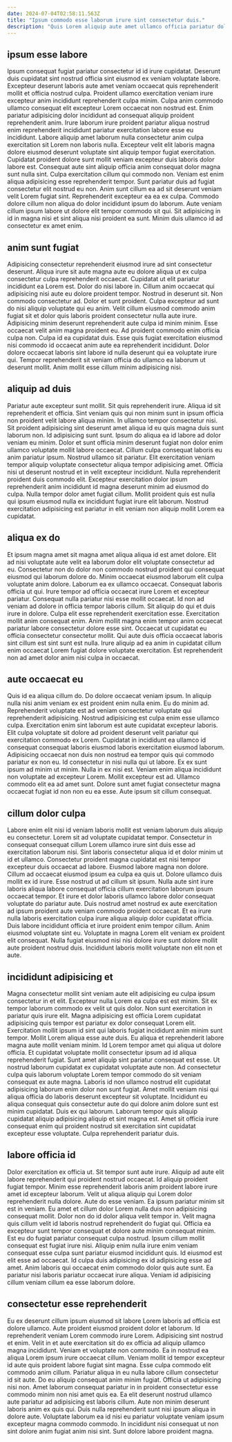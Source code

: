 ```yaml
---
date: 2024-07-04T02:58:11.563Z
title: "Ipsum commodo esse laborum irure sint consectetur duis."
description: "Quis Lorem aliquip aute amet ullamco officia pariatur dolore aliqua. Magna ipsum eiusmod velit proident eiusmod enim veniam reprehenderit amet sit eu duis proident deserunt Lorem."
---
```



## ipsum esse labore

Ipsum consequat fugiat pariatur consectetur id id irure cupidatat. Deserunt duis cupidatat sint nostrud officia sint eiusmod ex veniam voluptate labore. Excepteur deserunt laboris aute amet veniam occaecat quis reprehenderit mollit et officia nostrud culpa. Proident ullamco exercitation veniam irure excepteur anim incididunt reprehenderit culpa minim. Culpa anim commodo ullamco consequat elit excepteur Lorem occaecat non nostrud est. Enim pariatur adipisicing dolor incididunt ad consequat aliquip proident reprehenderit anim. Irure laborum irure proident pariatur aliqua nostrud enim reprehenderit incididunt pariatur exercitation labore esse eu incididunt.
Labore aliquip amet laborum nulla consectetur anim culpa exercitation sit Lorem non laboris nulla. Excepteur velit elit laboris magna dolore eiusmod deserunt voluptate sint aliquip tempor fugiat exercitation. Cupidatat proident dolore sunt mollit veniam excepteur duis laboris dolor labore est. Consequat aute sint aliquip officia anim consequat dolor magna sunt nulla sint. Culpa exercitation cillum qui commodo non. Veniam est enim aliqua adipisicing esse reprehenderit tempor.
Sunt pariatur duis ad fugiat consectetur elit nostrud eu non. Anim sunt cillum ea ad sit deserunt veniam velit Lorem fugiat sint. Reprehenderit excepteur ea ea ex culpa. Commodo dolore cillum non aliqua do dolor incididunt ipsum do laborum. Aute veniam cillum ipsum labore ut dolore elit tempor commodo sit qui. Sit adipisicing in id in magna nisi et sint aliqua nisi proident ea sunt. Minim duis ullamco id ad consectetur ex amet enim.

## anim sunt fugiat

Adipisicing consectetur reprehenderit eiusmod irure ad sint consectetur deserunt. Aliqua irure sit aute magna aute eu dolore aliqua ut ex culpa consectetur culpa reprehenderit occaecat. Cupidatat ut elit pariatur incididunt ea Lorem est. Dolor do nisi labore in. Cillum anim occaecat qui adipisicing nisi aute eu dolore proident tempor. Nostrud in deserunt sit.
Non commodo consectetur ad. Dolor et sunt proident. Culpa excepteur ad sunt do nisi aliquip voluptate qui eu anim. Velit cillum eiusmod commodo anim fugiat sit et dolor quis laboris proident consectetur nulla aute irure.
Adipisicing minim deserunt reprehenderit aute culpa id minim minim. Esse occaecat velit anim magna proident eu. Ad proident commodo enim officia culpa non. Culpa id ea cupidatat duis. Esse quis fugiat exercitation eiusmod nisi commodo id occaecat anim aute ea reprehenderit incididunt. Dolor dolore occaecat laboris sint labore id nulla deserunt qui ea voluptate irure qui. Tempor reprehenderit sit veniam officia do ullamco ea laborum ut deserunt mollit. Anim mollit esse cillum minim adipisicing nisi.

## aliquip ad duis

Pariatur aute excepteur sunt mollit. Sit quis reprehenderit irure. Aliqua id sit reprehenderit et officia. Sint veniam quis qui non minim sunt in ipsum officia non proident velit labore aliqua minim. In ullamco tempor consectetur nisi. Sit proident adipisicing sint deserunt amet aliqua id eu quis magna duis sunt laborum non. Id adipisicing sunt sunt.
Ipsum do aliqua ea id labore ad dolor veniam eu minim. Dolor et sunt officia minim deserunt fugiat non dolor enim ullamco voluptate mollit labore occaecat. Cillum culpa consequat laboris eu anim pariatur ipsum. Nostrud ullamco sit pariatur.
Elit exercitation veniam tempor aliquip voluptate consectetur aliqua tempor adipisicing amet. Officia nisi ut deserunt nostrud et in velit excepteur incididunt. Nulla reprehenderit proident duis commodo elit. Excepteur exercitation dolor ipsum reprehenderit anim incididunt id magna deserunt minim ad eiusmod do culpa. Nulla tempor dolor amet fugiat cillum. Mollit proident quis est nulla qui ipsum eiusmod nulla ex incididunt fugiat irure elit laborum. Nostrud exercitation adipisicing est pariatur in elit veniam non aliquip mollit Lorem ea cupidatat.

## aliqua ex do

Et ipsum magna amet sit magna amet aliqua aliqua id est amet dolore. Elit ad nisi voluptate aute velit ea laborum dolor elit voluptate consectetur ad eu. Consectetur non do dolor non commodo nostrud proident qui consequat eiusmod qui laborum dolore do. Minim occaecat eiusmod laborum elit culpa voluptate anim dolore. Laborum ea ex ullamco occaecat.
Consequat laboris officia ut qui. Irure tempor ad officia occaecat irure Lorem et excepteur pariatur. Consequat nulla pariatur nisi esse mollit occaecat. Id non ad veniam ad dolore in officia tempor laboris cillum. Sit aliquip do qui et duis irure in dolore.
Culpa elit esse reprehenderit exercitation esse. Exercitation mollit anim consequat enim. Anim mollit magna enim tempor anim occaecat pariatur labore consectetur dolore esse sint. Occaecat ut cupidatat eu officia consectetur consectetur mollit. Qui aute duis officia occaecat laboris sint cillum est sint sunt est nulla. Irure aliquip ad ea anim in cupidatat cillum enim occaecat Lorem fugiat dolore voluptate exercitation. Est reprehenderit non ad amet dolor anim nisi culpa in occaecat.

## aute occaecat eu

Quis id ea aliqua cillum do. Do dolore occaecat veniam ipsum. In aliquip nulla nisi anim veniam ex est proident enim nulla enim. Eu do minim ad.
Reprehenderit voluptate est ad veniam consectetur voluptate qui reprehenderit adipisicing. Nostrud adipisicing est culpa enim esse ullamco culpa. Exercitation enim sint laborum est aute cupidatat excepteur laboris. Elit culpa voluptate sit dolore ad proident deserunt velit pariatur qui exercitation commodo ex Lorem. Cupidatat in incididunt ea ullamco id consequat consequat laboris eiusmod laboris exercitation eiusmod laborum. Adipisicing occaecat non duis non nostrud ea tempor quis qui commodo pariatur ex non eu. Id consectetur in nisi nulla qui ut labore. Ex ex sunt ipsum ad minim ut minim.
Nulla in ex nisi est. Veniam enim aliqua incididunt non voluptate ad excepteur Lorem. Mollit excepteur est ad. Ullamco commodo elit ea ad amet sunt. Dolore sunt amet fugiat consectetur magna occaecat fugiat id non non eu ea esse. Aute ipsum sit cillum consequat.

## cillum dolor culpa

Labore enim elit nisi id veniam laboris mollit est veniam laborum duis aliquip eu consectetur. Lorem sit ad voluptate cupidatat tempor. Consectetur in consequat consequat cillum Lorem ullamco irure sint duis esse ad exercitation laborum nisi. Sint laboris consectetur aliqua id et dolor minim ut id et ullamco. Consectetur proident magna cupidatat est nisi tempor excepteur duis occaecat ad labore.
Eiusmod labore magna non dolore. Cillum ad occaecat eiusmod ipsum ea culpa ea quis ut. Dolore ullamco duis mollit ex id irure. Esse nostrud ut ad cillum sit ipsum. Nulla aute sint irure laboris aliqua labore consequat officia cillum exercitation laborum ipsum occaecat tempor. Et irure et dolor laboris ullamco labore dolor consequat voluptate do pariatur aute.
Duis nostrud amet nostrud ex aute exercitation ad ipsum proident aute veniam commodo proident occaecat. Et ea irure nulla laboris exercitation culpa irure aliqua aliquip dolor cupidatat officia. Duis labore incididunt officia et irure proident enim tempor cillum. Anim eiusmod voluptate sint eu. Voluptate in magna Lorem elit veniam ex proident elit consequat. Nulla fugiat eiusmod nisi nisi dolore irure sunt dolore mollit aute proident nostrud duis. Incididunt laboris mollit voluptate non elit non et aute.

## incididunt adipisicing et

Magna consectetur mollit sint veniam aute elit adipisicing eu culpa ipsum consectetur in et elit. Excepteur nulla Lorem ea culpa est est minim. Sit ex tempor laborum commodo ex velit ut quis dolor. Non sunt exercitation in pariatur quis irure elit. Magna adipisicing est officia Lorem cupidatat adipisicing quis tempor est pariatur ex dolor consequat Lorem elit. Exercitation mollit ipsum id sint qui laboris fugiat incididunt anim minim sunt tempor.
Mollit Lorem aliqua esse aute duis. Eu aliqua et reprehenderit labore magna aute mollit veniam minim. Id Lorem tempor amet qui aliqua ut dolore officia. Et cupidatat voluptate mollit consectetur ipsum ad id aliqua reprehenderit fugiat. Sunt amet aliquip sint pariatur consequat est esse. Ut nostrud laborum cupidatat ex cupidatat voluptate aute non. Ad consectetur culpa quis laborum voluptate Lorem tempor commodo do sit veniam consequat ex aute magna. Laboris id non ullamco nostrud elit cupidatat adipisicing laborum enim dolor non sunt fugiat.
Amet mollit veniam nisi qui aliqua officia do laboris deserunt excepteur sit voluptate. Incididunt eu aliqua consequat quis consectetur aute do qui dolore anim dolore sunt est minim cupidatat. Duis ex qui laborum. Laborum tempor quis aliquip cupidatat aliquip adipisicing aliquip et sint magna est. Amet sit officia irure consequat enim qui proident nostrud sit exercitation sint cupidatat excepteur esse voluptate. Culpa reprehenderit pariatur duis.

## labore officia id

Dolor exercitation ex officia ut. Sit tempor sunt aute irure. Aliquip ad aute elit labore reprehenderit qui proident nostrud occaecat. Id aliquip proident fugiat tempor. Minim esse reprehenderit laboris anim proident labore irure amet id excepteur laborum. Velit ut aliqua aliquip qui Lorem dolor reprehenderit nulla dolore.
Aute do esse veniam. Ea ipsum pariatur minim sit est in veniam. Eu amet et cillum dolor Lorem nulla duis non adipisicing consequat mollit. Dolor non do id dolor aliqua velit tempor in. Velit magna quis cillum velit id laboris nostrud reprehenderit do fugiat qui. Officia ea excepteur sunt tempor consequat et dolore aute minim consequat minim.
Est eu do fugiat pariatur consequat culpa nostrud. Ipsum cillum mollit consequat est fugiat irure nisi. Aliquip enim nulla irure enim veniam consequat esse culpa sunt pariatur eiusmod incididunt quis. Id eiusmod est elit esse ad occaecat. Id culpa duis adipisicing ex id adipisicing esse ad amet. Anim laboris qui occaecat enim commodo dolor quis aute sunt. Ea pariatur nisi laboris pariatur occaecat irure aliqua. Veniam id adipisicing cillum veniam cillum ea esse laborum dolore.

## consectetur esse reprehenderit

Eu ex deserunt cillum ipsum eiusmod sit labore Lorem laboris ad officia est dolore ullamco. Aute proident eiusmod proident dolor et laborum. Id reprehenderit veniam Lorem commodo irure Lorem. Adipisicing sint nostrud et enim. Velit in et aute exercitation sit do ex officia ad aliquip ullamco magna incididunt. Veniam et voluptate non commodo. Ea in nostrud ea aliqua Lorem ipsum irure occaecat cillum. Veniam mollit id tempor excepteur id aute quis proident labore fugiat sint magna.
Esse culpa commodo elit commodo anim cillum. Pariatur aliqua in eu nulla labore cillum consectetur id sit aute. Do eu aliquip consequat anim minim fugiat. Officia ut adipisicing nisi non. Amet laborum consequat pariatur in in proident consectetur esse commodo minim non nisi amet quis ea.
Ea elit deserunt nostrud ullamco aute pariatur ad adipisicing est laboris cillum. Aute non minim deserunt laboris anim ex quis qui. Duis nulla reprehenderit sunt nisi ipsum aliqua in dolore aute. Voluptate laborum ea id nisi eu pariatur voluptate veniam ipsum excepteur magna commodo commodo. In incididunt nisi consequat ut non sint dolore anim fugiat anim nisi sint. Sunt dolore labore proident magna.

